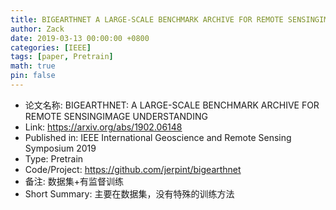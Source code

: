 ```yaml
---
title: BIGEARTHNET A LARGE-SCALE BENCHMARK ARCHIVE FOR REMOTE SENSINGIMAGE UNDERSTANDING
author: Zack
date: 2019-03-13 00:00:00 +0800
categories: [IEEE]
tags: [paper, Pretrain]
math: true
pin: false
---
```

- 论文名称: BIGEARTHNET: A LARGE-SCALE BENCHMARK ARCHIVE FOR REMOTE SENSINGIMAGE UNDERSTANDING
- Link: https://arxiv.org/abs/1902.06148
- Published in: IEEE International Geoscience and Remote Sensing Symposium 2019
- Type: Pretrain
- Code/Project: https://github.com/jerpint/bigearthnet
- 备注: 数据集+有监督训练
- Short Summary: 主要在数据集，没有特殊的训练方法
